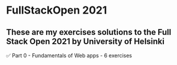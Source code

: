 # FullStackOpen 2021

## These are my exercises solutions to the Full Stack Open 2021 by University of Helsinki

✅ Part 0 - Fundamentals of Web apps - 6 exercises 

